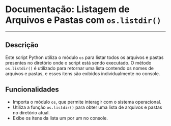 # Documentação: Listagem de Arquivos e Pastas com `os.listdir()`

---

## Descrição
Este script Python utiliza o módulo `os` para listar todos os arquivos e pastas presentes no diretório onde o script está sendo executado. 
O método `os.listdir()` é utilizado para retornar uma lista contendo os nomes de arquivos e pastas, e esses itens são exibidos individualmente no console.

## Funcionalidades
- Importa o módulo `os`, que permite interagir com o sistema operacional.
- Utiliza a função `os.listdir()` para obter uma lista de arquivos e pastas no diretório atual.
- Exibe os itens da lista um por um no console.
